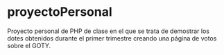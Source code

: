 # proyectoPersonal
Proyecto personal de PHP de clase en el que se trata de demostrar los dotes obtenidos durante el primer trimestre creando una página de votos sobre el GOTY.
